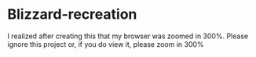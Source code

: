 # Blizzard-recreation
I realized after creating this that my browser was zoomed in 300%. Please ignore this project or, if you do view it, please zoom in 300%
